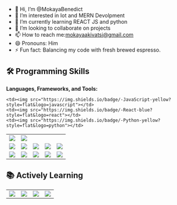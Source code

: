 - 👋 Hi, I’m @MokayaBenedict
- 👀 I’m interested in Iot and MERN Devolpment 
- 🌱 I’m currently learning REACT JS and python
- 💞️ I’m looking to collaborate on projects
- 📫 How to reach me:mokayaakivatsi@gmail.com
- 😄 Pronouns: Him
- ⚡ Fun fact: Balancing my code with fresh brewed espresso.
## 🛠 Programming Skills  
**Languages, Frameworks, and Tools:**  

<table>
  <tr>
    <td><img src="https://img.shields.io/badge/-HTML-orange?style=flat&logo=html5"></td>
    <td><img src="https://img.shields.io/badge/-CSS-blue?style=flat&logo=css3"></td>
 
    <td><img src="https://img.shields.io/badge/-JavaScript-yellow?style=flat&logo=javascript"></td>
    <td><img src="https://img.shields.io/badge/-React-blue?style=flat&logo=react"></td>
    <td><img src="https://img.shields.io/badge/-Python-yellow?style=flat&logo=python"></td>
  </tr>
  <tr>
    <td><img src="https://img.shields.io/badge/-Node.js-green?style=flat&logo=node.js"></td>
    <td><img src="https://img.shields.io/badge/-MongoDB-47A248?style=flat&logo=mongodb&logoColor=white"></td>
    <td><img src="https://img.shields.io/badge/-Flask-000000?style=flat&logo=flask&logoColor=white"></td>
    <td><img src="https://img.shields.io/badge/-Vite-646CFF?style=flat&logo=vite&logoColor=white"></td>
    <td><img src="https://img.shields.io/badge/-Git-F05032?style=flat&logo=git&logoColor=white"></td>
  </tr>
  <tr>
    <td><img src="https://img.shields.io/badge/-VS%20Code-007ACC?style=flat&logo=visual-studio-code&logoColor=white"></td>
    <td><img src="https://img.shields.io/badge/-Linux-FCC624?style=flat&logo=linux&logoColor=black"></td>
    <td><img src="https://img.shields.io/badge/-Figma-F24E1E?style=flat&logo=figma&logoColor=white"></td>
    <td><img src="https://img.shields.io/badge/-Canva-00C4CC?style=flat&logo=canva&logoColor=white"></td>
    <td><img src="https://img.shields.io/badge/-GitHub-181717?style=flat&logo=github&logoColor=white"></td>
  </tr>
</table>  

## 📚 Actively Learning  

<table>
  <tr>
    <td><img src="https://img.shields.io/badge/-JavaScript-F7DF1E?style=flat&logo=javascript&logoColor=black"></td>
    <td><img src="https://img.shields.io/badge/-React-61DAFB?style=flat&logo=react&logoColor=black"></td>
    <td><img src="https://img.shields.io/badge/-C-A8B9CC?style=flat&logo=c&logoColor=white"></td>
    <td><img src="https://img.shields.io/badge/-Python-3776AB?style=flat&logo=python&logoColor=white"></td>
  </tr>
</table>
<!---
MokayaBenedict/MokayaBenedict is a ✨ special ✨ repository because its `README.md` (this file) appears on your GitHub profile.
You can click the Preview link to take a look at your changes.
--->

